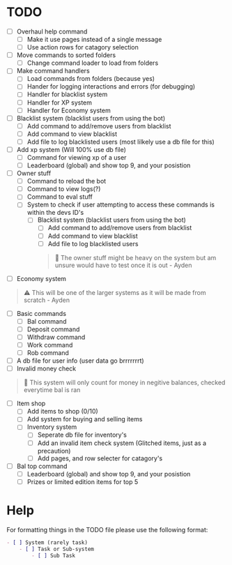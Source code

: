 # TODO

- [ ] Overhaul help command
   - [ ] Make it use pages instead of a single message
   - [ ] Use action rows for catagory selection
- [ ] Move commands to sorted folders
   - [ ] Change command loader to load from folders 
- [ ] Make command handlers
   - [ ] Load commands from folders (because yes)
   - [ ] Hander for logging interactions and errors (for debugging)
   - [ ] Handler for blacklist system
   - [ ] Handler for XP system
   - [ ] Handler for Economy system
- [ ] Blacklist system (blacklist users from using the bot)
   - [ ] Add command to add/remove users from blacklist
   - [ ] Add command to view blacklist
   - [ ] Add file to log blacklisted users (most lilkely use a db file for this)
- [ ] Add xp system (Will 100% use db file)
   - [ ] Command for viewing xp of a user
   - [ ] Leaderboard (global) and show top 9, and your posistion
- [ ] Owner stuff
   - [ ] Command to reload the bot
   - [ ] Command to view logs(?)
   - [ ] Command to eval stuff
   - [ ] System to check if user attempting to access these commands is within the devs ID's
      - [ ] Blacklist system (blacklist users from using the bot)
         - [ ] Add command to add/remove users from blacklist
         - [ ] Add command to view blacklist
         - [ ] Add file to log blacklisted users
         > :memo: The owner stuff might be heavy on the system but am unsure would have to test once it is out - Ayden
- [ ] Economy system
> :warning: This will be one of the larger systems as it will be made from scratch - Ayden
   - [ ] Basic commands
      - [ ] Bal command
      - [ ] Deposit command
      - [ ] Withdraw command
      - [ ] Work command
      - [ ] Rob command
   - [ ] A db file for user info (user data go brrrrrrrt)
   - [ ] Invalid money check
   > :memo: This system will only count for money in negitive balances, checked everytime bal is ran
   - [ ] Item shop
      - [ ] Add items to shop (0/10)
      - [ ] Add system for buying and selling items
      - [ ] Inventory system
          - [ ] Seperate db file for inventory's
          - [ ] Add an invalid item check system (Glitched items, just as a precaution)
          - [ ] Add pages, and row selecter for catagory's
   - [ ] Bal top command
       - [ ] Leaderboard (global) and show top 9, and your posistion
       - [ ] Prizes or limited edition items for top 5

# Help

For formatting things in the TODO file please use the following format:

```markdown
- [ ] System (rarely task)
    - [ ] Task or Sub-system
        - [ ] Sub Task
```